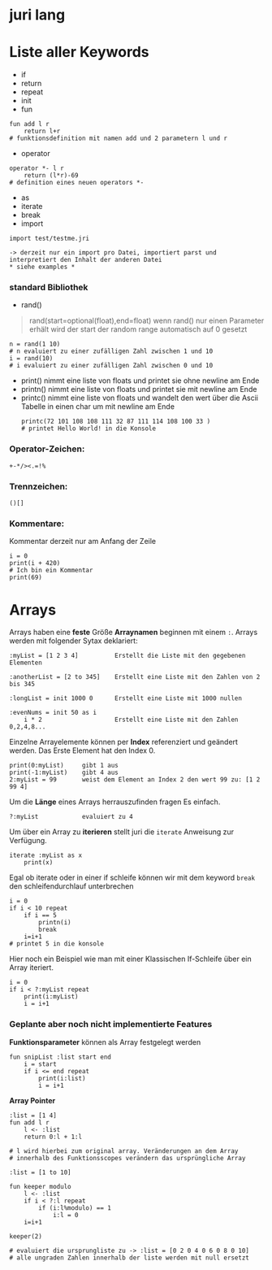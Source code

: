 # juri lang
# Liste aller Keywords

* if
* return
* repeat
* init
* fun
```juri
fun add l r
	return l+r
# funktionsdefinition mit namen add und 2 parametern l und r

```
* operator
```juri
operator *- l r
	return (l*r)-69
# definition eines neuen operators *- 

```
* as
* iterate
* break
* import
```juri
import test/testme.jri

-> derzeit nur ein import pro Datei, importiert parst und interpretiert den Inhalt der anderen Datei
* siehe examples *
```
### standard Bibliothek
* rand()
> rand(start=optional(float),end=float)
wenn rand() nur einen Parameter erhält wird der start der random range automatisch auf 0 gesetzt
```juri
n = rand(1 10)
# n evaluiert zu einer zufälligen Zahl zwischen 1 und 10
i = rand(10)
# i evaluiert zu einer zufälligen Zahl zwischen 0 und 10
```
* print()
	nimmt eine liste von floats und printet sie ohne newline am Ende
* printn()
	nimmt eine liste von floats und printet sie mit newline am Ende
* printc()
	nimmt eine liste von floats und wandelt den wert über die Ascii Tabelle in einen char um mit newline am Ende
	```juri
	printc(72 101 108 108 111 32 87 111 114 108 100 33 )
	# printet Hello World! in die Konsole
	```
### Operator-Zeichen:
```juri
+-*/><.=!%
```

### Trennzeichen:
```juri
()[]
```

### Kommentare:
Kommentar derzeit nur am Anfang der Zeile
```juri
i = 0
print(i + 420)
# Ich bin ein Kommentar
print(69)
```


# Arrays
Arrays haben eine **feste** Größe
**Arraynamen** beginnen mit einem ```:```.
Arrays werden mit folgender Sytax deklariert:
```juri
:myList = [1 2 3 4]          Erstellt die Liste mit den gegebenen Elementen

:anotherList = [2 to 345]    Erstellt eine Liste mit den Zahlen von 2 bis 345

:longList = init 1000 0      Erstellt eine Liste mit 1000 nullen

:evenNums = init 50 as i
    i * 2                    Erstellt eine Liste mit den Zahlen 0,2,4,8... 
```

Einzelne Arrayelemente können per **Index** referenziert und geändert werden.  Das Erste Element hat den Index 0.
```juri
print(0:myList)     gibt 1 aus
print(-1:myList)    gibt 4 aus
2:myList = 99       weist dem Element an Index 2 den wert 99 zu: [1 2 99 4]
```

Um die **Länge** eines Arrays herrauszufinden fragen Es einfach.
```juri
?:myList            evaluiert zu 4
```

Um über ein Array zu **iterieren** stellt juri die ```iterate``` Anweisung zur Verfügung.
```juri
iterate :myList as x
    print(x)
```

Egal ob iterate oder in einer if schleife können wir mit dem keyword ```break``` den schleifendurchlauf unterbrechen
```juri
i = 0
if i < 10 repeat
	if i == 5
		printn(i)
		break
	i=i+1
# printet 5 in die konsole
```


Hier noch ein Beispiel wie man mit einer Klassischen If-Schleife über ein Array iteriert.
```juri
i = 0
if i < ?:myList repeat
    print(i:myList)
    i = i+1
```
### Geplante  aber noch nicht implementierte Features

**Funktionsparameter** können als Array festgelegt werden
```juri
fun snipList :list start end
    i = start
    if i <= end repeat
        print(i:list)
        i = i+1
```
**Array Pointer**
```juri
:list = [1 4]
fun add l r
	l <- :list          
	return 0:l + 1:l
	
# l wird hierbei zum original array. Veränderungen an dem Array
# innerhalb des Funktionsscopes verändern das ursprüngliche Array

:list = [1 to 10]

fun keeper modulo
	l <- :list
	if i < ?:l repeat
		if (i:l%modulo) == 1
			i:l = 0 
	i=i+1
	
keeper(2)

# evaluiert die ursprungliste zu -> :list = [0 2 0 4 0 6 0 8 0 10]
# alle ungraden Zahlen innerhalb der liste werden mit null ersetzt
	


```